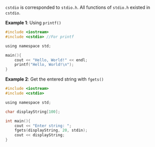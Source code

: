 ``cstdio`` is corresponded to ``stdio.h``. All functions of ``stdio.h`` existed in ``cstdio``.

**Example 1**: Using ``printf()``

```c
#include <iostream>
#include <cstdio> //For printf

using namespace std;

main(){
	cout << "Hello, World!" << endl;
    printf("Hello, World!\n");
}
```

**Example 2**: Get the entered string with ``fgets()``

```c
#include <iostream>
#include <cstdio>

using namespace std;

char displayString[100];

int main(){
	cout << "Enter string: ";
	fgets(displayString, 20, stdin);
	cout << displayString;
}
```